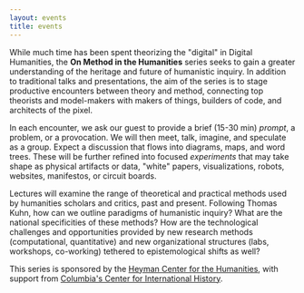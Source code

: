 ```yaml
---
layout: events
title: events
---
```


While much time has been spent theorizing the "digital" in Digital Humanities,
the **On Method in the Humanities** series seeks to gain a greater
understanding of the heritage and future of humanistic inquiry. In addition to
traditional talks and presentations, the aim of the series is to stage
productive encounters between theory and method, connecting top theorists and
model-makers with makers of things, builders of code, and architects of the
pixel.

In each encounter, we ask our guest to provide a brief (15-30 min) *prompt*, a
problem, or a provocation. We will then meet, talk, imagine, and speculate as a
group. Expect a discussion that flows into diagrams, maps, and word trees.
These will be further refined into focused *experiments* that may take shape as
physical artifacts or data, "white" papers, visualizations, robots, websites,
manifestos, or circuit boards.

Lectures will examine the range of theoretical and practical methods used by
humanities scholars and critics, past and present. Following Thomas Kuhn, how
can we outline paradigms of humanistic inquiry? What are the national
specificities of these methods? How are the technological challenges and
opportunities provided by new research methods (computational, quantitative)
and new organizational structures (labs, workshops, co-working) tethered to
epistemological shifts as well?

This series is sponsored by the [Heyman Center for the
Humanities](heymancenter.org), with support from [Columbia's Center for
International History](cih.columbia.edu).
